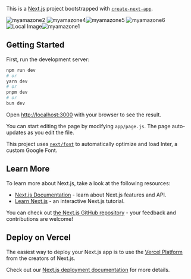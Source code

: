 This is a [Next.js](https://nextjs.org/) project bootstrapped with [`create-next-app`](https://github.com/vercel/next.js/tree/canary/packages/create-next-app).

![myamazone2](https://github.com/fuyaram/amazon-new/assets/143484868/002ed549-a4c3-4b9c-b8fe-27b0aa9b311c)
![myamazone4](https://github.com/fuyaram/amazon-new/assets/143484868/67b34d5a-c72f-447c-a5cd-87e508928354)![myamazone5](https://github.com/fuyaram/amazon-new/assets/143484868/1b59508e-83f6-4003-a802-3e66f715306f)
![myamazone6](https://github.com/fuyaram/amazon-new/assets/143484868/cefd48db-b8a3-4210-9b26-53a221cd0910)
![Local Image](./picture/myamazone5.jpg)![myamazone1](https://github.com/fuyaram/amazon-new/assets/143484868/728b8a63-6734-4ad2-a58c-aed9439e6ef1)





## Getting Started

First, run the development server:

```bash
npm run dev
# or
yarn dev
# or
pnpm dev
# or
bun dev
```

Open [http://localhost:3000](http://localhost:3000) with your browser to see the result.

You can start editing the page by modifying `app/page.js`. The page auto-updates as you edit the file.

This project uses [`next/font`](https://nextjs.org/docs/basic-features/font-optimization) to automatically optimize and load Inter, a custom Google Font.

## Learn More

To learn more about Next.js, take a look at the following resources:

- [Next.js Documentation](https://nextjs.org/docs) - learn about Next.js features and API.
- [Learn Next.js](https://nextjs.org/learn) - an interactive Next.js tutorial.

You can check out [the Next.js GitHub repository](https://github.com/vercel/next.js/) - your feedback and contributions are welcome!

## Deploy on Vercel

The easiest way to deploy your Next.js app is to use the [Vercel Platform](https://vercel.com/new?utm_medium=default-template&filter=next.js&utm_source=create-next-app&utm_campaign=create-next-app-readme) from the creators of Next.js.

Check out our [Next.js deployment documentation](https://nextjs.org/docs/deployment) for more details.

